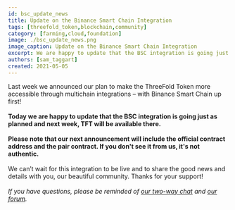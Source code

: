 ```yaml
---
id: bsc_update_news
title: Update on the Binance Smart Chain Integration
tags: [threefold_token,blockchain,community]
category: [farming,cloud,foundation]
image: ./bsc_update_news.png
image_caption: Update on the Binance Smart Chain Integration
excerpt: We are happy to update that the BSC integration is going just as planned and next week, TFT will be available there.
authors: [sam_taggart]
created: 2021-05-05
---
```


Last week we announced our plan to make the ThreeFold Token more accessible through multichain integrations – with Binance Smart Chain up first!
<br />
<br />
**Today we are happy to update that the BSC integration is going just as planned and next week, TFT will be available there.**
<br />
<br />
**Please note that our next announcement will include the official contract address and the pair contract. If you don't see it from us, it's not authentic.**
<br />
<br />
We can’t wait for this integration to be live and to share the good news and details with you, our beautiful community. Thanks for your support!
<br />
<br />
*If you have questions, please be reminded of [our two-way chat](https://t.me/threefold) and [our forum](https://forum.threefold.io/).*
